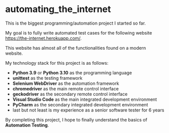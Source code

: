 # automating_the_internet

This is the biggest programming/automation project I started so far.

My goal is to fully write automated test cases for the following website https://the-internet.herokuapp.com/.

This website has almost all of the functionalities found on a modern website.

My technology stack for this project is as follows:

- **Python 3.9** or **Python 3.10** as the programming language
- **unittest** as the testing framework
- **Selenium WebDriver** as the automation framework
- **chromedriver** as the main remote control interface
- **geckodriver** as the secondary remote control interface
- **Visual Studio Code** as the main integrated development environment
- **PyCharm** as the secondary integrated development environment
- last but not least is my experience as a senior software tester for 6 years


By completing this project, I hope to finally understand the basics of **Automation Testing**.
